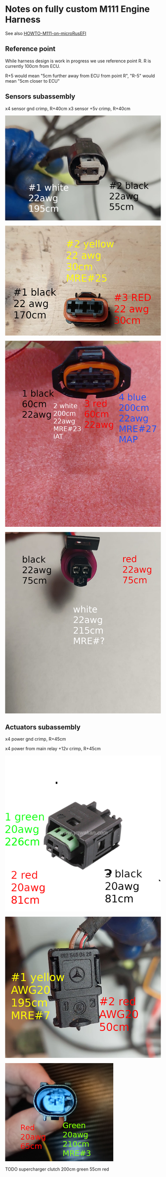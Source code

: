 # Notes on fully custom M111 Engine Harness

See also [HOWTO-M111-on-microRusEFI](HOWTO-M111-on-microRusEFI)

## Reference point

While harness design is work in progress we use reference point R. R is currently 100cm from ECU.

R+5 would mean "5cm further away from ECU from point R", "R-5" would mean "5cm closer to ECU"

## Sensors subassembly

x4 sensor gnd crimp, R+40cm
x3 sensor +5v crimp, R+40cm

![x](Images/harness-connectors/mercedes/sensors-assembly-clt.png)

![x](Images/harness-connectors/mercedes/sensors-assembly-cam.png)

![x](Images/harness-connectors/mercedes/sensors-assembly-tmap.png)

![x](Images/harness-connectors/mercedes/sensors-assembly-fuel-pressure.png)

## Actuators subassembly

x4 power gnd crimp, R+45cm

x4 power from main relay +12v crimp, R+45cm

![x](Images/harness-connectors/mercedes/secondary-flap.png)

![x](Images/harness-connectors/mercedes/secondary-vvt.png)

![x](Images/harness-connectors/mercedes/secondary-boost-control.png)

TODO supercharger clutch 200cm green 55cm red
